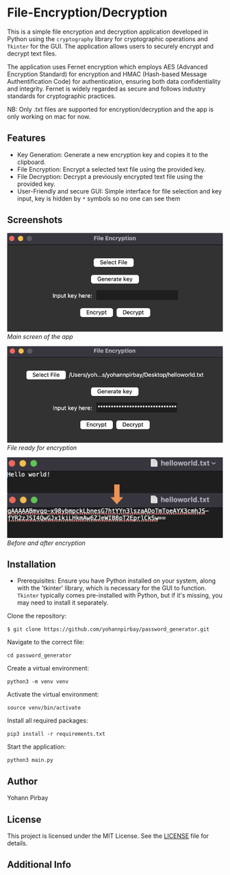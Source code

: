 # File-Encryption/Decryption

This is a simple file encryption and decryption application developed in Python using the `cryptography` library for cryptographic operations and `Tkinter` for the GUI. The application allows users to securely encrypt and decrypt text files.

The application uses Fernet encryption which employs AES (Advanced Encryption Standard) for encryption and HMAC (Hash-based Message Authentification Code) for authentication, ensuring both data confidentiality and integrity. Fernet is widely regarded as secure and follows industry standards for cryptographic practices.

NB: Only .txt files are supported for encryption/decryption and the app is only working on mac for now.

## Features
- Key Generation: Generate a new encryption key and copies it to the clipboard.
- File Encryption: Encrypt a selected text file using the provided key.
- File Decryption: Decrypt a previously encrypted text file using the provided key.
- User-Friendly and secure GUI: Simple interface for file selection and key input, key is hidden by `*` symbols so no one can see them

## Screenshots
![Main screen](images/mainscreen.png)
*Main screen of the app*

![Ready for encryption](images/encryption.png)
*File ready for encryption*

![Before and After](images/encrypted.png)
*Before and after encryption*

## Installation
- Prerequisites: Ensure you have Python installed on your system, along with the 'tkinter' library, which is necessary for the GUI to function. `Tkinter` typically comes pre-installed with Python, but if it's missing, you may need to install it separately.

Clone the repository: 
 ```
$ git clone https://github.com/yohannpirbay/password_generator.git
```
Navigate to the correct file: 
```
cd password_generator
```

Create a virtual environment: 
```
python3 -m venv venv
```

Activate the virtual environment: 
```
source venv/bin/activate
```

Install all required packages: 
```
pip3 install -r requirements.txt
```

Start the application: 
```
python3 main.py 
```

## Author
Yohann Pirbay

## License
This project is licensed under the MIT License. See the [LICENSE](LICENSE) file for details.

## Additional Info
